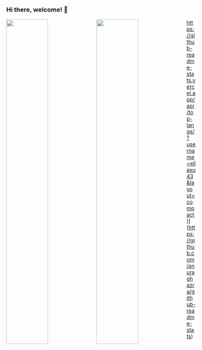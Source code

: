 ### Hi there, welcome! 👋

<img align = "left" width = 47% src = "https://github-readme-stats.vercel.app/api?username=ellaxu43&show_icons=true&theme=radical" />

<img align = "left" width = 47% src = " https://github-readme-stats.vercel.app/api/top-langs/?username=ellaxu43&layout=compact" />


https://github-readme-stats.vercel.app/api/top-langs/?username=ellaxu43&layout=compact)](https://github.com/anuraghazra/github-readme-stats)
